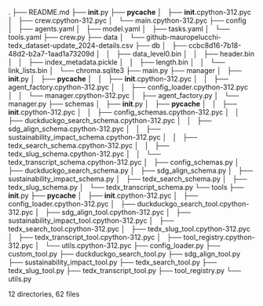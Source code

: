 .
├── README.md
├── __init__.py
├── __pycache__
│   ├── __init__.cpython-312.pyc
│   ├── crew.cpython-312.pyc
│   └── main.cpython-312.pyc
├── config
│   ├── agents.yaml
│   ├── model.yaml
│   ├── tasks.yaml
│   └── tools.yaml
├── crew.py
├── data
│   └── github-mauropelucchi-tedx_dataset-update_2024-details.csv
├── db
│   ├── ccbc8d16-7b18-48d2-b2a7-1aad1a73209d
│   │   ├── data_level0.bin
│   │   ├── header.bin
│   │   ├── index_metadata.pickle
│   │   ├── length.bin
│   │   └── link_lists.bin
│   └── chroma.sqlite3
├── main.py
├── manager
│   ├── __init__.py
│   ├── __pycache__
│   │   ├── __init__.cpython-312.pyc
│   │   ├── agent_factory.cpython-312.pyc
│   │   ├── config_loader.cpython-312.pyc
│   │   └── manager.cpython-312.pyc
│   ├── agent_factory.py
│   └── manager.py
├── schemas
│   ├── __init__.py
│   ├── __pycache__
│   │   ├── __init__.cpython-312.pyc
│   │   ├── config_schemas.cpython-312.pyc
│   │   ├── duckduckgo_search_schema.cpython-312.pyc
│   │   ├── sdg_align_schema.cpython-312.pyc
│   │   ├── sustainability_impact_schema.cpython-312.pyc
│   │   ├── tedx_search_schema.cpython-312.pyc
│   │   ├── tedx_slug_schema.cpython-312.pyc
│   │   └── tedx_transcript_schema.cpython-312.pyc
│   ├── config_schemas.py
│   ├── duckduckgo_search_schema.py
│   ├── sdg_align_schema.py
│   ├── sustainability_impact_schema.py
│   ├── tedx_search_schema.py
│   ├── tedx_slug_schema.py
│   └── tedx_transcript_schema.py
└── tools
    ├── __init__.py
    ├── __pycache__
    │   ├── __init__.cpython-312.pyc
    │   ├── config_loader.cpython-312.pyc
    │   ├── duckduckgo_search_tool.cpython-312.pyc
    │   ├── sdg_align_tool.cpython-312.pyc
    │   ├── sustainability_impact_tool.cpython-312.pyc
    │   ├── tedx_search_tool.cpython-312.pyc
    │   ├── tedx_slug_tool.cpython-312.pyc
    │   ├── tedx_transcript_tool.cpython-312.pyc
    │   ├── tool_registry.cpython-312.pyc
    │   └── utils.cpython-312.pyc
    ├── config_loader.py
    ├── custom_tool.py
    ├── duckduckgo_search_tool.py
    ├── sdg_align_tool.py
    ├── sustainability_impact_tool.py
    ├── tedx_search_tool.py
    ├── tedx_slug_tool.py
    ├── tedx_transcript_tool.py
    ├── tool_registry.py
    └── utils.py

12 directories, 62 files
